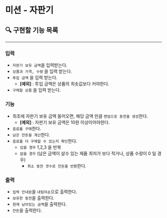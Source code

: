 # 미션 - 자판기

## 🔍 구현할 기능 목록

---

### 입력
  - `자판기 보유 금액`을 입력받는다. 
  - `상품과 가격, 수량` 을 입력 받는다.
  - `투입 금액` 을 입력 받는다.
    - **[예외]** : 투입 금액은 상품의 최솟값보다 커야한다. 
  - `구매할 상품` 을 입력 받는다.

### 기능
  - 최초에 자판기 보유 금액 들어오면, 해당 금액 만큼 `랜덤으로 동전을 생성`한다.
    - **[예외]** : 자판기 보유 금액은 10원 이상이어야한다.
  - `음료를 구매`한다. 
  - `남은 잔돈을 계산`한다.
  - `음료를 더 구매할 수 있는지 확인`한다.
    - `있을 경우` 1,2,3 을 반복
    - `없을 경우` (남은 금액이 살수 있는 제품 최저가 보다 적거나, 상품 수량이 0 일 경우)
      - `최소 동전 갯수로 잔돈을 반환`한다.
  
### 출력
  - `입력 안내문`을 `내림차순`으로 출력한다.
  - `보유한 동전`을 출력한다.
  - `현재 남아있는 금액`을 출력한다.
  - `잔돈`을 출력한다.


